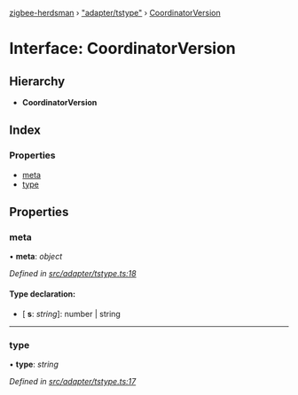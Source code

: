 [zigbee-herdsman](../README.md) › ["adapter/tstype"](../modules/_adapter_tstype_.md) › [CoordinatorVersion](_adapter_tstype_.coordinatorversion.md)

# Interface: CoordinatorVersion

## Hierarchy

* **CoordinatorVersion**

## Index

### Properties

* [meta](_adapter_tstype_.coordinatorversion.md#meta)
* [type](_adapter_tstype_.coordinatorversion.md#type)

## Properties

###  meta

• **meta**: *object*

*Defined in [src/adapter/tstype.ts:18](https://github.com/Koenkk/zigbee-herdsman/blob/610fe5a/src/adapter/tstype.ts#L18)*

#### Type declaration:

* \[ **s**: *string*\]: number | string

___

###  type

• **type**: *string*

*Defined in [src/adapter/tstype.ts:17](https://github.com/Koenkk/zigbee-herdsman/blob/610fe5a/src/adapter/tstype.ts#L17)*
